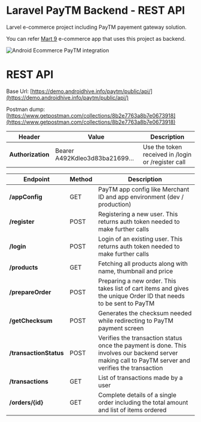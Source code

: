 Laravel PayTM Backend - REST API
===================
Larvel e-commerce project including PayTM payement gateway solution.

You can refer [Mart 9](https://github.com/ravi8x/Android-PayTM) e-commerce app that uses this project as backend.

![Android Ecommerce PayTM integration](https://www.androidhive.info/wp-content/uploads/2019/02/android-e-commerce-app-paytm-integration.png)

REST API
===================
Base Url: [https://demo.androidhive.info/paytm/public/api/](https://demo.androidhive.info/paytm/public/api/)

Postman dump: [https://www.getpostman.com/collections/8b2e7763a8b7e0673918](https://www.getpostman.com/collections/8b2e7763a8b7e0673918)

|Header|Value|Description|
|----------|--------|------|
|**Authorization**|Bearer A492Kdleo3d83ba21699…|Use the token received in /login or /register call|

|Endpoint|Method|Description|
|----------|--------|------|
|**/appConfig**|GET|PayTM app config like Merchant ID and app environment (dev / production)|
|**/register**|POST|Registering a new user. This returns auth token needed to make further calls|
|**/login**|POST|Login of an existing user. This returns auth token needed to make further calls|
|**/products**|GET|Fetching all products along with name, thumbnail and price|
|**/prepareOrder**|POST|Preparing a new order. This takes list of cart items and gives the unique Order ID that needs to be sent to PayTM|
|**/getChecksum**|POST|Generates the checksum needed while redirecting to PayTM payment screen|
|**/transactionStatus**|POST|Verifies the transaction status once the payment is done. This involves our backend server making call to PayTM server and verifies the transaction|
|**/transactions**|GET|List of transactions made by a user|
|**/orders/{id}**|GET|Complete details of a single order including the total amount and list of items ordered|
